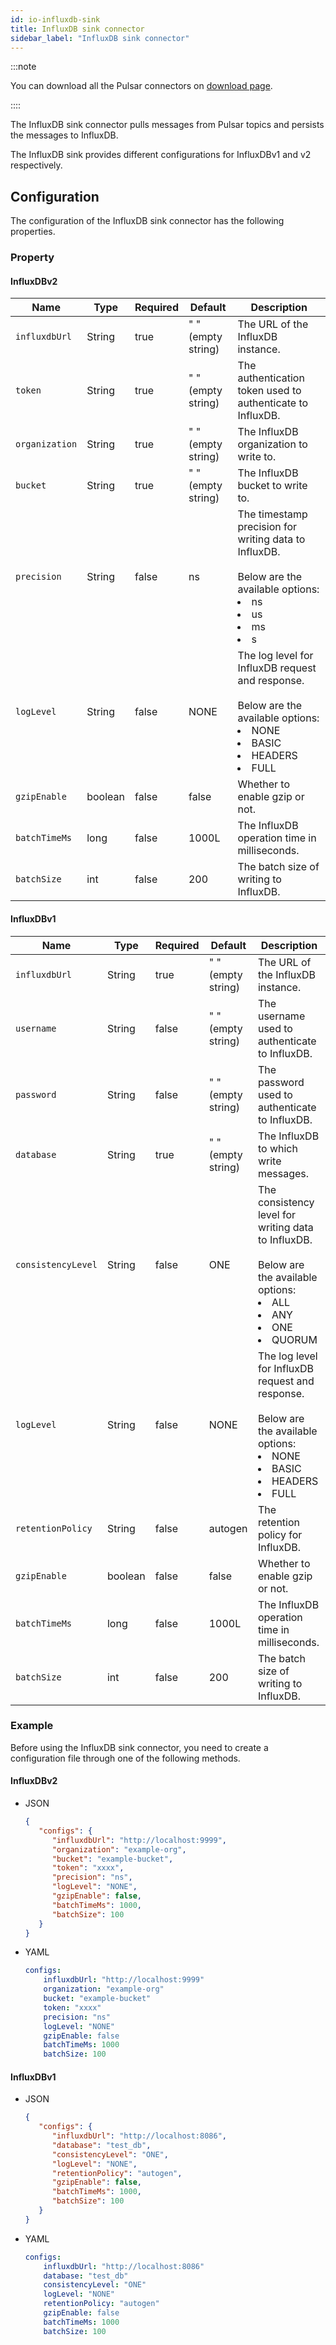 ```yaml
---
id: io-influxdb-sink
title: InfluxDB sink connector
sidebar_label: "InfluxDB sink connector"
---
```


:::note

You can download all the Pulsar connectors on [download page](pathname:///download).

::::

The InfluxDB sink connector pulls messages from Pulsar topics and persists the messages to InfluxDB.

The InfluxDB sink provides different configurations for InfluxDBv1 and v2 respectively.

## Configuration

The configuration of the InfluxDB sink connector has the following properties.

### Property
#### InfluxDBv2
| Name | Type|Required | Default | Description 
|------|----------|----------|---------|-------------|
| `influxdbUrl` |String| true|" " (empty string) | The URL of the InfluxDB instance. |
| `token` | String|true| " " (empty string) |The authentication token used to authenticate to InfluxDB. |
| `organization` | String| true|" " (empty string)  | The InfluxDB organization to write to. |
| `bucket` |String| true | " " (empty string)| The InfluxDB bucket to write to. |
| `precision` | String|false| ns | The timestamp precision for writing data to InfluxDB. <br /><br />Below are the available options:<li>ns<br /></li><li>us<br /></li><li>ms<br /></li><li>s</li>|
| `logLevel` | String|false| NONE|The log level for InfluxDB request and response. <br /><br />Below are the available options:<li>NONE<br /></li><li>BASIC<br /></li><li>HEADERS<br /></li><li>FULL</li>|
| `gzipEnable` | boolean|false | false | Whether to enable gzip or not. |
| `batchTimeMs` |long|false| 1000L |   The InfluxDB operation time in milliseconds. |
| `batchSize` | int|false|200| The batch size of writing to InfluxDB. |

#### InfluxDBv1
| Name | Type|Required | Default | Description 
|------|----------|----------|---------|-------------|
| `influxdbUrl` |String| true|" " (empty string) | The URL of the InfluxDB instance. |
| `username` | String|false| " " (empty string) |The username used to authenticate to InfluxDB. |
| `password` | String| false|" " (empty string)  | The password used to authenticate to InfluxDB. |
| `database` |String| true | " " (empty string)| The InfluxDB to which write messages. |
| `consistencyLevel` | String|false|ONE | The consistency level for writing data to InfluxDB. <br /><br />Below are the available options:<li>ALL<br /></li><li> ANY<br /></li><li>ONE<br /></li><li>QUORUM </li>|
| `logLevel` | String|false| NONE|The log level for InfluxDB request and response. <br /><br />Below are the available options:<li>NONE<br /></li><li>BASIC<br /></li><li>HEADERS<br /></li><li>FULL</li>|
| `retentionPolicy` | String|false| autogen| The retention policy for InfluxDB. |
| `gzipEnable` | boolean|false | false | Whether to enable gzip or not. |
| `batchTimeMs` |long|false| 1000L |   The InfluxDB operation time in milliseconds. |
| `batchSize` | int|false|200| The batch size of writing to InfluxDB. |

### Example
Before using the InfluxDB sink connector, you need to create a configuration file through one of the following methods.
#### InfluxDBv2

* JSON

  ```json
  {
     "configs": {
        "influxdbUrl": "http://localhost:9999",
        "organization": "example-org",
        "bucket": "example-bucket",
        "token": "xxxx",
        "precision": "ns",
        "logLevel": "NONE",
        "gzipEnable": false,
        "batchTimeMs": 1000,
        "batchSize": 100
     }
  }
  ```

* YAML

  ```yaml
  configs:
      influxdbUrl: "http://localhost:9999"
      organization: "example-org"
      bucket: "example-bucket"
      token: "xxxx"
      precision: "ns"
      logLevel: "NONE"
      gzipEnable: false
      batchTimeMs: 1000
      batchSize: 100
  ```

#### InfluxDBv1

* JSON 

  ```json
  {
     "configs": {
        "influxdbUrl": "http://localhost:8086",
        "database": "test_db",
        "consistencyLevel": "ONE",
        "logLevel": "NONE",
        "retentionPolicy": "autogen",
        "gzipEnable": false,
        "batchTimeMs": 1000,
        "batchSize": 100
     }
  }
  ```

* YAML

  ```yaml
  configs:
      influxdbUrl: "http://localhost:8086"
      database: "test_db"
      consistencyLevel: "ONE"
      logLevel: "NONE"
      retentionPolicy: "autogen"
      gzipEnable: false
      batchTimeMs: 1000
      batchSize: 100
  ```

